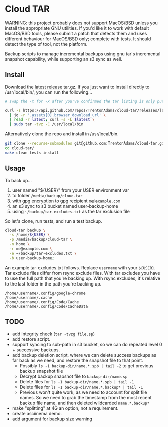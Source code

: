 # Cloud TAR
                   
WARNING: this project probably does not support MacOS/BSD unless you install the appropriate GNU utilities.  If you'd like it to work with default MacOS/BSD tools, please submit a patch that detects them and uses different behaviour for MacOS/BSD only; complete with tests.  It should detect the type of tool, not the platform.

Backup scripts to manage incremental backups using gnu tar's incremental snapshot capability, while supporting an s3 sync as well.

## Install

Download the [latest release](https://github.com/TrentonAdams/cloud-tar/releases/latest) tar.gz.  If you just want to install directly to /usr/local/bin/, you can run the following...

```bash
# swap the -t for -x after you've confirmed the tar listing is only putting cloud-tar in `/usr/local/bin/`

curl -s https://api.github.com/repos/TrentonAdams/cloud-tar/releases/latest \
  | jq -r '.assets[0].browser_download_url' \
  | read -r latest; curl -s -L $latest \
  | sudo tar -tvz -C /usr/local/bin
```

Alternatively clone the repo and install in /usr/local/bin.

```bash
git clone --recurse-submodules git@github.com:TrentonAdams/cloud-tar.git
cd cloud-tar/
make clean tests install
```

## Usage                  
To back up...
1. user named "${USER}" from your USER environment var
2. to folder `/media/backup/cloud-tar`
3. with gpg encryption to gpg recipient `me@example.com`
4. an s3 sync to s3 bucket named user-backup-home
5. using `~/backup/tar-excludes.txt` as the tar exclusion file

So let's clone, run tests, and run a test backup.
    
```bash
cloud-tar backup \
  -s /home/${USER} \
  -p /media/backup/cloud-tar \
  -n home \
  -r me@example.com \
  -e ~/backup/tar-excludes.txt \
  -b user-backup-home;
```

An example tar-excludes.txt follows.  Replace `username` with your `${USER}`.  Tar exclude files differ from rsync exclude files.  With tar excludes you have to use the full path that you're backing up.  With rsync excludes, it's relative to the last folder in the path you're backing up.   

```text
/home/username/.config/google-chrome
/home/username/.cache
/home/username/.config/Code/Cache
/home/username/.config/Code/CacheData
```

## TODO

* add integrity check (`tar -tvzg file.sp`)
* add restore script.
* support syncing to sub-path in s3 bucket, so we can do repeated level 0 + successive backups.
* add backup deletion script, where we can delete success backups as far back as we need, and restore the snapshot file to that point.
  * Possibly `ls -1 backup-dir/name.*.spb | tail -2` to get previous backup snapshot file
  * Decrypt backup snapshot file to `backup-dir/name.sp`
  * Delete files for `ls -1 backup-dir/name.*.spb | tail -1`
  * Delete files for `ls -1 backup-dir/name.*.backup* | tail -1`
  * Previous won't quite work, as we need to account for split file names.  So we need to grab the timestamp from the most recent backup file name, and then deleted wildcarded `name.*.backup*`
* make "splitting" at 4G an option, not a requirement.
* create asciinema demo.
* add argument for backup size warning
